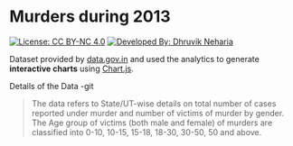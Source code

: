 # Murders during 2013

[![License: CC BY-NC 4.0](https://img.shields.io/badge/License-CC%20BY--NC%204.0-lightgrey.svg)](https://creativecommons.org/licenses/by-nc/4.0/)
[![Developed By: Dhruvik Neharia](https://img.shields.io/badge/Developed%20By-Dhruvik%20Neharia-red.svg)](http://www.dhruvikneharia.in)

Dataset provided by [data.gov.in](https://data.gov.in/catalog/age-group-wise-victims-murder) and used the analytics to generate **interactive charts** using [Chart.js](https://github.com/chartjs/Chart.js).

Details of the Data -git 
> The data refers to State/UT-wise details on total number of cases reported under murder and number of victims of murder by gender. The Age group of victims (both male and female) of murders are classified into 0-10, 10-15, 15-18, 18-30, 30-50, 50 and above.
